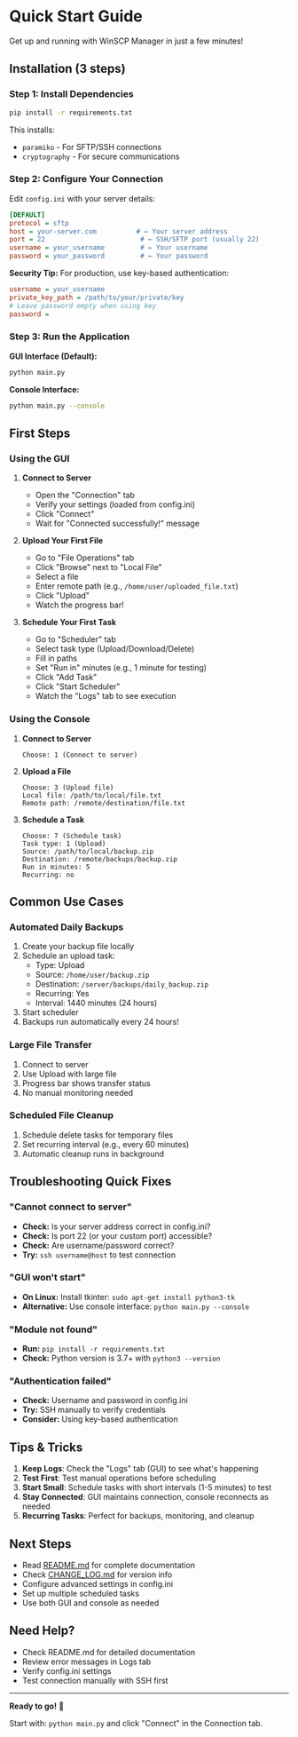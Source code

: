# Quick Start Guide

Get up and running with WinSCP Manager in just a few minutes!

## Installation (3 steps)

### Step 1: Install Dependencies

```bash
pip install -r requirements.txt
```

This installs:
- `paramiko` - For SFTP/SSH connections
- `cryptography` - For secure communications

### Step 2: Configure Your Connection

Edit `config.ini` with your server details:

```ini
[DEFAULT]
protocol = sftp
host = your-server.com          # ← Your server address
port = 22                        # ← SSH/SFTP port (usually 22)
username = your_username         # ← Your username
password = your_password         # ← Your password
```

**Security Tip:** For production, use key-based authentication:
```ini
username = your_username
private_key_path = /path/to/your/private/key
# Leave password empty when using key
password = 
```

### Step 3: Run the Application

**GUI Interface (Default):**
```bash
python main.py
```

**Console Interface:**
```bash
python main.py --console
```

## First Steps

### Using the GUI

1. **Connect to Server**
   - Open the "Connection" tab
   - Verify your settings (loaded from config.ini)
   - Click "Connect"
   - Wait for "Connected successfully!" message

2. **Upload Your First File**
   - Go to "File Operations" tab
   - Click "Browse" next to "Local File"
   - Select a file
   - Enter remote path (e.g., `/home/user/uploaded_file.txt`)
   - Click "Upload"
   - Watch the progress bar!

3. **Schedule Your First Task**
   - Go to "Scheduler" tab
   - Select task type (Upload/Download/Delete)
   - Fill in paths
   - Set "Run in" minutes (e.g., 1 minute for testing)
   - Click "Add Task"
   - Click "Start Scheduler"
   - Watch the "Logs" tab to see execution

### Using the Console

1. **Connect to Server**
   ```
   Choose: 1 (Connect to server)
   ```

2. **Upload a File**
   ```
   Choose: 3 (Upload file)
   Local file: /path/to/local/file.txt
   Remote path: /remote/destination/file.txt
   ```

3. **Schedule a Task**
   ```
   Choose: 7 (Schedule task)
   Task type: 1 (Upload)
   Source: /path/to/local/backup.zip
   Destination: /remote/backups/backup.zip
   Run in minutes: 5
   Recurring: no
   ```

## Common Use Cases

### Automated Daily Backups

1. Create your backup file locally
2. Schedule an upload task:
   - Type: Upload
   - Source: `/home/user/backup.zip`
   - Destination: `/server/backups/daily_backup.zip`
   - Recurring: Yes
   - Interval: 1440 minutes (24 hours)
3. Start scheduler
4. Backups run automatically every 24 hours!

### Large File Transfer

1. Connect to server
2. Use Upload with large file
3. Progress bar shows transfer status
4. No manual monitoring needed

### Scheduled File Cleanup

1. Schedule delete tasks for temporary files
2. Set recurring interval (e.g., every 60 minutes)
3. Automatic cleanup runs in background

## Troubleshooting Quick Fixes

### "Cannot connect to server"
- **Check:** Is your server address correct in config.ini?
- **Check:** Is port 22 (or your custom port) accessible?
- **Check:** Are username/password correct?
- **Try:** `ssh username@host` to test connection

### "GUI won't start"
- **On Linux:** Install tkinter: `sudo apt-get install python3-tk`
- **Alternative:** Use console interface: `python main.py --console`

### "Module not found"
- **Run:** `pip install -r requirements.txt`
- **Check:** Python version is 3.7+ with `python3 --version`

### "Authentication failed"
- **Check:** Username and password in config.ini
- **Try:** SSH manually to verify credentials
- **Consider:** Using key-based authentication

## Tips & Tricks

1. **Keep Logs**: Check the "Logs" tab (GUI) to see what's happening
2. **Test First**: Test manual operations before scheduling
3. **Start Small**: Schedule tasks with short intervals (1-5 minutes) to test
4. **Stay Connected**: GUI maintains connection, console reconnects as needed
5. **Recurring Tasks**: Perfect for backups, monitoring, and cleanup

## Next Steps

- Read [README.md](README.md) for complete documentation
- Check [CHANGE_LOG.md](CHANGE_LOG.md) for version info
- Configure advanced settings in config.ini
- Set up multiple scheduled tasks
- Use both GUI and console as needed

## Need Help?

- Check README.md for detailed documentation
- Review error messages in Logs tab
- Verify config.ini settings
- Test connection manually with SSH first

---

**Ready to go!** 🚀

Start with: `python main.py` and click "Connect" in the Connection tab.
